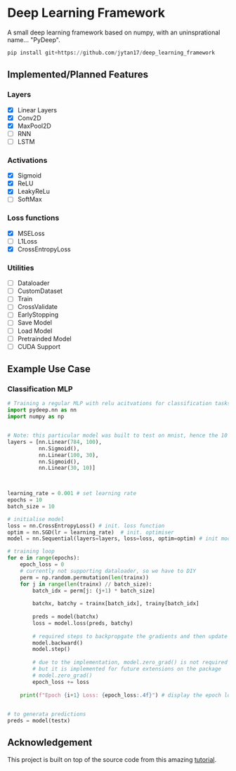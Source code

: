 # Deep Learning Framework

A small deep learning framework based on numpy, with an uninsprational name... "PyDeep".

```python
pip install git+https://github.com/jytan17/deep_learning_framework
```

## Implemented/Planned Features
### Layers
- [x] Linear Layers
- [x] Conv2D
- [x] MaxPool2D
- [ ] RNN
- [ ] LSTM
### Activations
- [x] Sigmoid
- [x] ReLU
- [x] LeakyReLu
- [ ] SoftMax

### Loss functions
- [x] MSELoss
- [ ] L1Loss
- [x] CrossEntropyLoss

### Utilities
- [ ] Dataloader
- [ ] CustomDataset
- [ ] Train
- [ ] CrossValidate
- [ ] EarlyStopping
- [ ] Save Model
- [ ] Load Model
- [ ] Pretrainded Model
- [ ] CUDA Support

## Example Use Case

### Classification MLP
```python
# Training a regular MLP with relu acitvations for classification tasks
import pydeep.nn as nn
import numpy as np


# Note: this particular model was built to test on mnist, hence the 10 dimensional output size
layers = [nn.Linear(784, 100), 
          nn.Sigmoid(), 
          nn.Linear(100, 30), 
          nn.Sigmoid(), 
          nn.Linear(30, 10)]
         


learning_rate = 0.001 # set learning rate
epochs = 10
batch_size = 10

# initialise model
loss = nn.CrossEntropyLoss() # init. loss function
optim = nn.SGD(lr = learning_rate)  # init. optimiser
model = nn.Sequential(layers=layers, loss=loss, optim=optim) # init model

# training loop
for e in range(epochs):
    epoch_loss = 0
    # currently not supporting dataloader, so we have to DIY
    perm = np.random.permutation(len(trainx))
    for j in range(len(trainx) // batch_size):
        batch_idx = perm[j: (j+1) * batch_size]
        
        batchx, batchy = trainx[batch_idx], trainy[batch_idx]
        
        preds = model(batchx)
        loss = model.loss(preds, batchy)
        
        # required steps to backpropgate the gradients and then update the weights
        model.backward()
        model.step()
        
        # due to the implementation, model.zero_grad() is not required to reset the gradients, 
        # but it is implemented for future extensions on the package
        # model.zero_grad()
        epoch_loss += loss
        
    print(f"Epoch {i+1} Loss: {epoch_loss:.4f}") # display the epoch loss of current epoch
    

# to generata predictions
preds = model(testx)

```

## Acknowledgement
This project is built on top of the source code from this amazing [tutorial](https://towardsdatascience.com/how-to-build-a-diy-deep-learning-framework-in-numpy-59b5b618f9b7).






